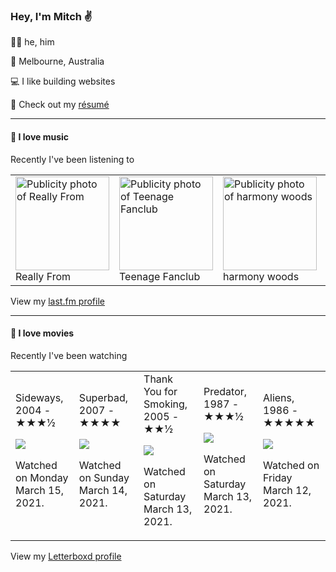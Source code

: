 <article><h3>Hey, I&#x27;m Mitch ✌️</h3><section><p>🙆‍♂️ he, him</p><p>📍 Melbourne, Australia</p><p>💻 I like building websites</p><p>📝 Check out my <a href="https://github.com/my-slab/resume">résumé</a></p></section><hr/><section><h4>💽 I love music</h4><p>Recently I&#x27;ve been listening to</p><table><tbody><td><img src="https://lastfm.freetls.fastly.net/i/u/174s/7397d17a9bc9c572943a220efde93e04.png" height="150px" alt="Publicity photo of Really From"/><br/>Really From</td><td><img src="https://lastfm.freetls.fastly.net/i/u/174s/8e02168f4f4445cdc5ef49212994b9de.png" height="150px" alt="Publicity photo of Teenage Fanclub"/><br/>Teenage Fanclub</td><td><img src="https://lastfm.freetls.fastly.net/i/u/174s/62eb9e152ea46f3ffa57b745917102c0.png" height="150px" alt="Publicity photo of harmony woods"/><br/>harmony woods</td><td><img src="https://lastfm.freetls.fastly.net/i/u/174s/9a55c583dd32b965b46e24963338dc8c.png" height="150px" alt="Publicity photo of home is where"/><br/>home is where</td><td><img src="https://lastfm.freetls.fastly.net/i/u/174s/b67ed10ddc352aa50607817efee667a9.png" height="150px" alt="Publicity photo of Young Jesus"/><br/>Young Jesus</td></tbody></table><span>View my <a href="https://www.last.fm/user/mylsb">last.fm profile</a></span></section><hr/><section><h4>📼 I love movies</h4><p>Recently I&#x27;ve been watching</p><table><tbody><td>Sideways, 2004 - ★★★½<br/><span> <p><img src="https://a.ltrbxd.com/resized/sm/upload/tl/8f/2j/rx/k8UfdLAP07SDfilmWOHFPv23tu7-0-500-0-750-crop.jpg?k=6b4f9281e6"/></p> <p>Watched on Monday March 15, 2021.</p> </span></td><td>Superbad, 2007 - ★★★★<br/><span> <p><img src="https://a.ltrbxd.com/resized/film-poster/4/7/7/7/6/47776-superbad-0-500-0-750-crop.jpg?k=2969003001"/></p> <p>Watched on Sunday March 14, 2021.</p> </span></td><td>Thank You for Smoking, 2005 - ★★½<br/><span> <p><img src="https://a.ltrbxd.com/resized/sm/upload/qh/tu/w1/wm/v8PKsbAGIvAhKbbRUjdQ3jgFD2S-0-500-0-750-crop.jpg?k=91249c4c6b"/></p> <p>Watched on Saturday March 13, 2021.</p> </span></td><td>Predator, 1987 - ★★★½<br/><span> <p><img src="https://a.ltrbxd.com/resized/film-poster/5/1/9/4/4/51944-predator-0-500-0-750-crop.jpg?k=4a351e99f1"/></p> <p>Watched on Saturday March 13, 2021.</p> </span></td><td>Aliens, 1986 - ★★★★★<br/><span> <p><img src="https://a.ltrbxd.com/resized/film-poster/5/1/4/4/5/51445-aliens-0-500-0-750-crop.jpg?k=59853a7bff"/></p> <p>Watched on Friday March 12, 2021.</p> </span></td></tbody></table><span>View my <a href="https://letterboxd.com/myslab/">Letterboxd profile</a></span></section></article>